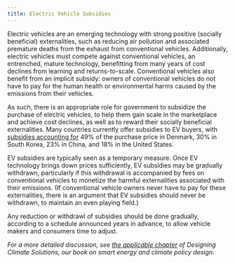 ```yaml
---
title: Electric Vehicle Subsidies
---
```

Electric vehicles are an emerging technology with strong positive (socially beneficial) externalities, such as reducing air pollution and associated premature deaths from the exhaust from conventional vehicles.  Additionally, electric vehicles must compete against conventional vehicles, an entrenched, mature technology, benefitting from many years of cost declines from learning and returns-to-scale.  Conventional vehicles also benefit from an implicit subsidy: owners of conventional vehicles do not have to pay for the human health or environmental harms caused by the emissions from their vehicles.

As such, there is an appropriate role for government to subsidize the purchase of electric vehicles, to help them gain scale in the marketplace and achieve cost declines, as well as to reward their socially beneficial externalities.  Many countries currently offer subsidies to EV buyers, with [subsidies accounting for](https://www.mckinsey.com/industries/automotive-and-assembly/our-insights/dynamics-in-the-global-electric-vehicle-market) 49% of the purchase price in Denmark, 30% in South Korea, 23% in China, and 18% in the United States.

EV subsidies are typically seen as a temporary measure.  Once EV technology brings down prices sufficiently, EV subsidies may be gradually withdrawn, particularly if this withdrawal is accompanied by fees on conventional vehicles to monetize the harmful externalities associated with their emissions.  (If conventional vehicle owners never have to pay for these externalities, there is an argument that EV subsidies should never be withdrawn, to maintain an even playing field.)

Any reduction or withdrawl of subsidies should be done gradually, according to a schedule announced years in advance, to allow vehicle makers and consumers time to adjust.

*For a more detailed discussion, see [the applicable chapter](/dcs/policies/electric-vehicle-policies/) of Designing Climate Solutions, our book on smart energy and climate policy design.*

